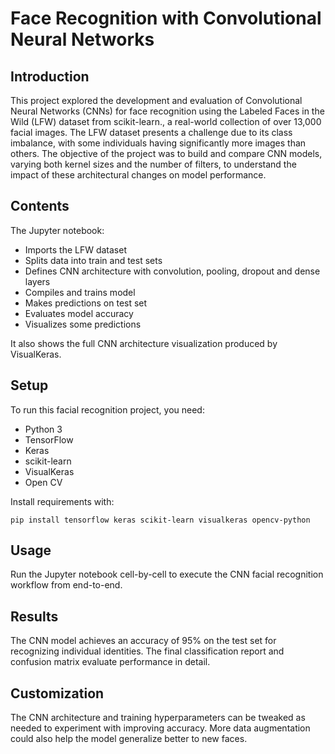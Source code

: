 # Face Recognition with Convolutional Neural Networks

## Introduction

This project explored the development and evaluation of Convolutional Neural Networks (CNNs) for face recognition using the Labeled Faces in the Wild (LFW) dataset from scikit-learn., a real-world collection of over 13,000 facial images. The LFW dataset presents a challenge due to its class imbalance, with some individuals having significantly more images than others. The objective of the project was to build and compare CNN models, varying both kernel sizes and the number of filters, to understand the impact of these architectural changes on model performance.

## Contents

The Jupyter notebook:

- Imports the LFW dataset
- Splits data into train and test sets 
- Defines CNN architecture with convolution, pooling, dropout and dense layers
- Compiles and trains model
- Makes predictions on test set
- Evaluates model accuracy 
- Visualizes some predictions

It also shows the full CNN architecture visualization produced by VisualKeras.

## Setup

To run this facial recognition project, you need:

- Python 3
- TensorFlow 
- Keras
- scikit-learn
- VisualKeras
- Open CV

Install requirements with:

```
pip install tensorflow keras scikit-learn visualkeras opencv-python
```

## Usage 

Run the Jupyter notebook cell-by-cell to execute the CNN facial recognition workflow from end-to-end.

## Results

The CNN model achieves an accuracy of 95% on the test set for recognizing individual identities. The final classification report and confusion matrix evaluate performance in detail.

## Customization

The CNN architecture and training hyperparameters can be tweaked as needed to experiment with improving accuracy. More data augmentation could also help the model generalize better to new faces.

